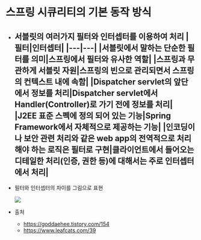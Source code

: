 # 스프링 시큐리티의 기본 동작 방식
- 서블릿의 여러가지 필터와 인터셉터를 이용하여 처리
    |필터|인터셉터|
    |---|---|
    |서블릿에서 말하는 단순한 필터를 의미|스프링에서 필터와 유사한 역할|
    |스프링과 무관하게 서블릿 자원|스프링의 빈으로 관리되면서 스프링의 컨텍스트 내에 속함|
    |Dispatcher servlet의 앞단에서 정보를 처리|Dispatcher servlet에서 Handler(Controller)로 가기 전에 정보를 처리|
    |J2EE 표준 스펙에 정의 되어 있는 기능|Spring Framework에서 자체적으로 제공하는 기능|
    |인코딩이나 보안 관련 처리와 같은 web app의 전역적으로 처리해야 하는 로직은 필터로 구현|클라이언트에서 들어오는 디테일한 처리(인증, 권한 등)에 대해서는 주로 인터셉터에서 처리|
    -------
- 필터와 인터셉터의 차이를 그림으로 표현

    <img src="https://img1.daumcdn.net/thumb/R1280x0/?scode=mtistory2&fname=http%3A%2F%2Fcfile24.uf.tistory.com%2Fimage%2F2564124C588F496C01B966">

- 출처
    - https://goddaehee.tistory.com/154
    - https://www.leafcats.com/39